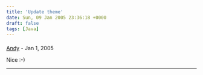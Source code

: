 ```yaml
---
title: 'Update theme'
date: Sun, 09 Jan 2005 23:36:18 +0000
draft: false
tags: [Java]
---
```



#### 
[Andy](http://jroller.com/page/anandn "anandn@swissinfo.org") - <time datetime="2005-01-10 01:01:29">Jan 1, 2005</time>

Nice :-)
<hr />
